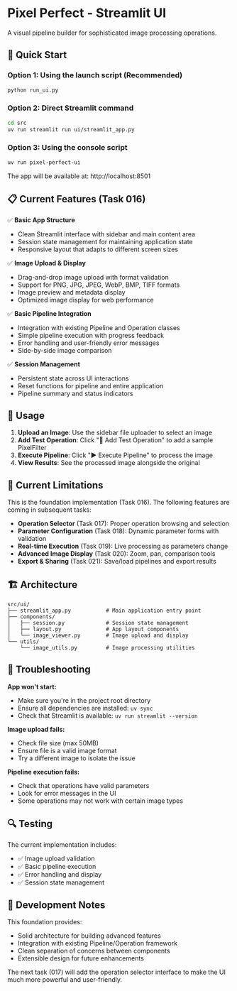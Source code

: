 # Pixel Perfect - Streamlit UI

A visual pipeline builder for sophisticated image processing operations.

## 🚀 Quick Start

### Option 1: Using the launch script (Recommended)
```bash
python run_ui.py
```

### Option 2: Direct Streamlit command
```bash
cd src
uv run streamlit run ui/streamlit_app.py
```

### Option 3: Using the console script
```bash
uv run pixel-perfect-ui
```

The app will be available at: http://localhost:8501

## 📋 Current Features (Task 016)

✅ **Basic App Structure**
- Clean Streamlit interface with sidebar and main content area
- Session state management for maintaining application state
- Responsive layout that adapts to different screen sizes

✅ **Image Upload & Display**
- Drag-and-drop image upload with format validation
- Support for PNG, JPG, JPEG, WebP, BMP, TIFF formats
- Image preview and metadata display
- Optimized image display for web performance

✅ **Basic Pipeline Integration**
- Integration with existing Pipeline and Operation classes
- Simple pipeline execution with progress feedback
- Error handling and user-friendly error messages
- Side-by-side image comparison

✅ **Session Management**
- Persistent state across UI interactions
- Reset functions for pipeline and entire application
- Pipeline summary and status indicators

## 🎯 Usage

1. **Upload an Image**: Use the sidebar file uploader to select an image
2. **Add Test Operation**: Click "🧪 Add Test Operation" to add a sample PixelFilter
3. **Execute Pipeline**: Click "▶️ Execute Pipeline" to process the image
4. **View Results**: See the processed image alongside the original

## 🔧 Current Limitations

This is the foundation implementation (Task 016). The following features are coming in subsequent tasks:

- **Operation Selector** (Task 017): Proper operation browsing and selection
- **Parameter Configuration** (Task 018): Dynamic parameter forms with validation
- **Real-time Execution** (Task 019): Live processing as parameters change
- **Advanced Image Display** (Task 020): Zoom, pan, comparison tools
- **Export & Sharing** (Task 021): Save/load pipelines and export results

## 🏗️ Architecture

```
src/ui/
├── streamlit_app.py           # Main application entry point
├── components/
│   ├── session.py             # Session state management
│   ├── layout.py              # App layout components
│   └── image_viewer.py        # Image upload and display
└── utils/
    └── image_utils.py         # Image processing utilities
```

## 🐛 Troubleshooting

**App won't start:**
- Make sure you're in the project root directory
- Ensure all dependencies are installed: `uv sync`
- Check that Streamlit is available: `uv run streamlit --version`

**Image upload fails:**
- Check file size (max 50MB)
- Ensure file is a valid image format
- Try a different image to isolate the issue

**Pipeline execution fails:**
- Check that operations have valid parameters
- Look for error messages in the UI
- Some operations may not work with certain image types

## 🔍 Testing

The current implementation includes:
- ✅ Image upload validation
- ✅ Basic pipeline execution
- ✅ Error handling and display
- ✅ Session state management

## 📝 Development Notes

This foundation provides:
- Solid architecture for building advanced features
- Integration with existing Pipeline/Operation framework
- Clean separation of concerns between components
- Extensible design for future enhancements

The next task (017) will add the operation selector interface to make the UI much more powerful and user-friendly.
